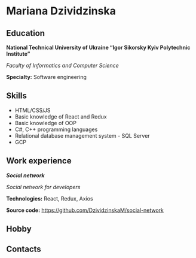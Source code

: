 # Mariana Dzividzinska

## Education
**National Technical University of Ukraine “Igor Sikorsky Kyiv Polytechnic Institute”**

*Faculty of Informatics and Computer Science*

**Specialty:** Software engineering

## Skills
- HTML/CSS/JS
- Basic knowledge of React and Redux
- Basic knowledge of OOP
- C#, C++ programming languages
- Relational database management system - SQL Server
- GCP

## Work experience
***Social network***

*Social network for developers*

**Technologies:** React, Redux, Axios

**Source code:** https://github.com/DzividzinskaM/social-network
## Hobby

## Contacts